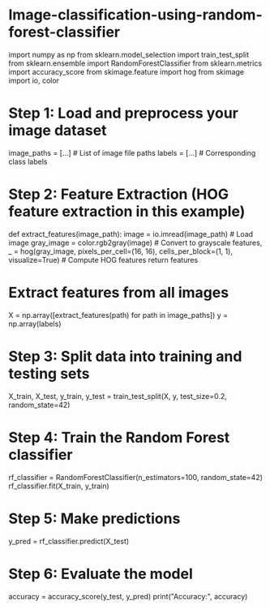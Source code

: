 # Image-classification-using-random-forest-classifier
import numpy as np
from sklearn.model_selection import train_test_split
from sklearn.ensemble import RandomForestClassifier
from sklearn.metrics import accuracy_score
from skimage.feature import hog
from skimage import io, color

# Step 1: Load and preprocess your image dataset
image_paths = [...]  # List of image file paths
labels = [...]  # Corresponding class labels

# Step 2: Feature Extraction (HOG feature extraction in this example)
def extract_features(image_path):
    image = io.imread(image_path)  # Load image
    gray_image = color.rgb2gray(image)  # Convert to grayscale
    features, _ = hog(gray_image, pixels_per_cell=(16, 16), cells_per_block=(1, 1), visualize=True)  # Compute HOG features
    return features

# Extract features from all images
X = np.array([extract_features(path) for path in image_paths])
y = np.array(labels)

# Step 3: Split data into training and testing sets
X_train, X_test, y_train, y_test = train_test_split(X, y, test_size=0.2, random_state=42)

# Step 4: Train the Random Forest classifier
rf_classifier = RandomForestClassifier(n_estimators=100, random_state=42)
rf_classifier.fit(X_train, y_train)

# Step 5: Make predictions
y_pred = rf_classifier.predict(X_test)

# Step 6: Evaluate the model
accuracy = accuracy_score(y_test, y_pred)
print("Accuracy:", accuracy)
